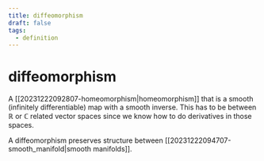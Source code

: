 ```yaml
---
title: diffeomorphism
draft: false
tags: 
  - definition
---
```

# diffeomorphism

A [[20231222092807-homeomorphism|homeomorphism]] that is a smooth (infinitely differentiable) map with a smooth inverse.
This has to be between $\mathbb{R}$ or $\mathbb{C}$ related vector spaces since we know how to do derivatives in those spaces.

A diffeomorphism preserves structure between [[20231222094707-smooth_manifold|smooth manifolds]]. 